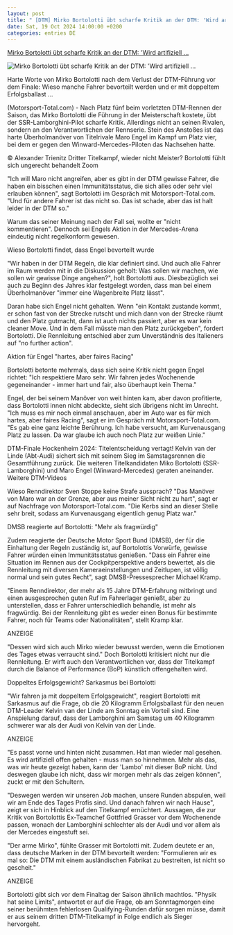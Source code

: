 ```yaml
---
layout: post
title: " [DTM] Mirko Bortolotti übt scharfe Kritik an der DTM: 'Wird artifiziell ..."
date: Sat, 19 Oct 2024 14:00:00 +0200
categories: entries DE
---
```

[Mirko Bortolotti übt scharfe Kritik an der DTM: 'Wird artifiziell ...](https://www.motorsport-total.com/dtm/news/mirko-bortolotti-uebt-scharfe-kritik-an-der-dtm-wird-artifiziell-offengehalten-24101905)

![Mirko Bortolotti übt scharfe Kritik an der DTM: 'Wird artifiziell ...](https://www.motorsport-total.com/img/sm/303475_mst.jpg?rf=1729360198)

Harte Worte von Mirko Bortolotti nach dem Verlust der DTM-Führung vor dem Finale: Wieso manche Fahrer bevorteilt werden und er mit doppeltem Erfolgsballast ...

(Motorsport-Total.com) - Nach Platz fünf beim vorletzten DTM-Rennen der Saison, das Mirko Bortolotti die Führung in der Meisterschaft kostete, übt der SSR-Lamborghini-Pilot scharfe Kritik. Allerdings nicht an seinen Rivalen, sondern an den Verantwortlichen der Rennserie. Stein des Anstoßes ist das harte Überholmanöver von Titelrivale Maro Engel im Kampf um Platz vier, bei dem er gegen den Winward-Mercedes-Piloten das Nachsehen hatte.

© Alexander Trienitz Dritter Titelkampf, wieder nicht Meister? Bortolotti fühlt sich ungerecht behandelt Zoom

"Ich will Maro nicht angreifen, aber es gibt in der DTM gewisse Fahrer, die haben ein bisschen einen Immunitätsstatus, die sich alles oder sehr viel erlauben können", sagt Bortolotti im Gespräch mit Motorsport-Total.com. "Und für andere Fahrer ist das nicht so. Das ist schade, aber das ist halt leider in der DTM so."

Warum das seiner Meinung nach der Fall sei, wollte er "nicht kommentieren". Dennoch sei Engels Aktion in der Mercedes-Arena eindeutig nicht regelkonform gewesen.

Wieso Bortolotti findet, dass Engel bevorteilt wurde

"Wir haben in der DTM Regeln, die klar definiert sind. Und auch alle Fahrer im Raum werden mit in die Diskussion geholt: Was sollen wir machen, wie sollen wir gewisse Dinge angehen?", holt Bortolotti aus. Diesbezüglich sei auch zu Beginn des Jahres klar festgelegt worden, dass man bei einem Überholmanöver "immer eine Wagenbreite Platz lässt".

Daran habe sich Engel nicht gehalten. Wenn "ein Kontakt zustande kommt, er schon fast von der Strecke rutscht und mich dann von der Strecke räumt und den Platz gutmacht, dann ist auch nichts passiert, aber es war kein cleaner Move. Und in dem Fall müsste man den Platz zurückgeben", fordert Bortolotti. Die Rennleitung entschied aber zum Unverständnis des Italieners auf "no further action".

Aktion für Engel "hartes, aber faires Racing"

Bortolotti betonte mehrmals, dass sich seine Kritik nicht gegen Engel richtet: "Ich respektiere Maro sehr. Wir fahren jedes Wochenende gegeneinander - immer hart und fair, also überhaupt kein Thema."

Engel, der bei seinem Manöver von weit hinten kam, aber davon profitierte, dass Bortolotti innen nicht abdeckte, sieht sich übrigens nicht im Unrecht. "Ich muss es mir noch einmal anschauen, aber im Auto war es für mich hartes, aber faires Racing", sagt er im Gespräch mit Motorsport-Total.com. "Es gab eine ganz leichte Berührung. Ich habe versucht, am Kurvenausgang Platz zu lassen. Da war glaube ich auch noch Platz zur weißen Linie."

DTM-Finale Hockenheim 2024: Titelentscheidung vertagt! Kelvin van der Linde (Abt-Audi) sichert sich mit seinem Sieg im Samstagsrennen die Gesamtführung zurück. Die weiteren Titelkandidaten Miko Bortolotti (SSR-Lamborghini) und Maro Engel (Winward-Mercedes) geraten aneinander. Weitere DTM-Videos

Wieso Renndirektor Sven Stoppe keine Strafe aussprach? "Das Manöver von Maro war an der Grenze, aber aus meiner Sicht nicht zu hart", sagt er auf Nachfrage von Motorsport-Total.com. "Die Kerbs sind an dieser Stelle sehr breit, sodass am Kurvenausgang eigentlich genug Platz war."

DMSB reagierte auf Bortolotti: "Mehr als fragwürdig"

Zudem reagierte der Deutsche Motor Sport Bund (DMSB), der für die Einhaltung der Regeln zuständig ist, auf Bortolottis Vorwürfe, gewisse Fahrer würden einen Immunitätsstatus genießen. "Dass ein Fahrer eine Situation im Rennen aus der Cockpitperspektive anders bewertet, als die Rennleitung mit diversen Kameraeinstellungen und Zeitlupen, ist völlig normal und sein gutes Recht", sagt DMSB-Pressesprecher Michael Kramp.

"Einem Renndirektor, der mehr als 15 Jahre DTM-Erfahrung mitbringt und einen ausgesprochen guten Ruf im Fahrerlager genießt, aber zu unterstellen, dass er Fahrer unterschiedlich behandle, ist mehr als fragwürdig. Bei der Rennleitung gibt es weder einen Bonus für bestimmte Fahrer, noch für Teams oder Nationalitäten", stellt Kramp klar.

ANZEIGE

"Dessen wird sich auch Mirko wieder bewusst werden, wenn die Emotionen des Tages etwas verraucht sind." Doch Bortolotti kritisiert nicht nur die Rennleitung. Er wirft auch den Verantwortlichen vor, dass der Titelkampf durch die Balance of Performance (BoP) künstlich offengehalten wird.

Doppeltes Erfolgsgewicht? Sarkasmus bei Bortolotti

"Wir fahren ja mit doppeltem Erfolgsgewicht", reagiert Bortolotti mit Sarkasmus auf die Frage, ob die 20 Kilogramm Erfolgsballast für den neuen DTM-Leader Kelvin van der Linde am Sonntag ein Vorteil sind. Eine Anspielung darauf, dass der Lamborghini am Samstag um 40 Kilogramm schwerer war als der Audi von Kelvin van der Linde.

ANZEIGE

"Es passt vorne und hinten nicht zusammen. Hat man wieder mal gesehen. Es wird artifiziell offen gehalten - muss man so hinnehmen. Mehr als das, was wir heute gezeigt haben, kann der 'Lambo' mit dieser BoP nicht. Und deswegen glaube ich nicht, dass wir morgen mehr als das zeigen können", zuckt er mit den Schultern.

"Deswegen werden wir unseren Job machen, unsere Runden abspulen, weil wir am Ende des Tages Profis sind. Und danach fahren wir nach Hause", zeigt er sich in Hinblick auf den Titelkampf ernüchtert. Aussagen, die zur Kritik von Bortolottis Ex-Teamchef Gottfried Grasser vor dem Wochenende passen, wonach der Lamborghini schlechter als der Audi und vor allem als der Mercedes eingestuft sei.

"Der arme Mirko", fühlte Grasser mit Bortolotti mit. Zudem deutete er an, dass deutsche Marken in der DTM bevorteilt werden: "Formulieren wir es mal so: Die DTM mit einem ausländischen Fabrikat zu bestreiten, ist nicht so gescheit."

ANZEIGE

Bortolotti gibt sich vor dem Finaltag der Saison ähnlich machtlos. "Physik hat seine Limits", antwortet er auf die Frage, ob am Sonntagmorgen eine seiner berühmten fehlerlosen Qualifying-Runden dafür sorgen müsse, damit er aus seinem dritten DTM-Titelkampf in Folge endlich als Sieger hervorgeht.



